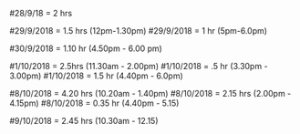 
#28/9/18 = 2 hrs

#29/9/2018 = 1.5 hrs (12pm-1.30pm)
#29/9/2018 = 1 hr (5pm-6.0pm)

#30/9/2018 =  1.10 hr (4.50pm - 6.00 pm)

#1/10/2018 = 2.5hrs (11.30am - 2.00pm)
#1/10/2018 = .5 hr (3.30pm - 3.00pm)
#1/10/2018 =  1.5 hr (4.40pm - 6.0pm)

#8/10/2018 =  4.20 hrs (10.20am - 1.40pm)
#8/10/2018 =  2.15 hrs (2.00pm - 4.15pm)
#8/10/2018 =  0.35 hr (4.40pm - 5.15)

#9/10/2018 =  2.45 hrs (10.30am - 12.15)